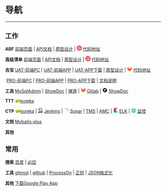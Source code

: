 # 导航

------

## 工作

**ABF**  [前端页面](http://139.196.159.199:8080/abf)  |  [API文档](http://139.196.159.199:18080/swagger-ui.html)  |  [原型设计](http://www.bronsp.com:8000/ABF2018/start.html)  |  ![gitee](..\image\icon\gitee.png) [代码地址](https://gitee.com/shiyunlai/TTT)

**高级清单** [前端页面](http://139.196.159.199:8080/senior)  |  [API文档](http://139.196.159.199:28080/swagger-ui.html)  |  [原型设计](http://www.bronsp.com:8000/senior/index.html) |  ![gitee](..\image\icon\gitee.png) [代码地址](https://gitee.com/shiyunlai/TTT)

**吉宝**  [UAT-前端PC](http://106.15.103.14:8080/keppel)  |  [UAT-前端APP](http://106.15.103.14:8080/keppel/w/www/index.html)  | [UAT-APP下载](http://106.15.103.14:8080/download/app-keppel-20180126.apk)  |  [原型设计](http://www.bronsp.com:8000/kepple/start.html)  |  ![gitlab](..\image\icon\gitlab.png) [代码地址](http://222.73.218.38:8090/shi.yunlai/keppel) 

​	 [PRO-前端PC](http://a.ydmhao.com:8090/keppel)  |  [PRO-前端APP](http://a.ydmhao.com:8090/keppel/w/www/index.html)  | [PRO-APP下载](http://a.ydmhao.com:8090/download/app-keppel-1.0.apk)   |  [文档说明](http://www.bronsp.com:8060/index.php?s=/17)

**工具**  [MySqlAdmin](http://139.196.145.67/phpmyadmin/index.php)  |  [ShowDoc](http://www.bronsp.com:8060/index.php?s=/home/user/login)  |  [禅道](http://106.15.33.239/zentao)  |  ![gitlab](..\image\icon\gitlab.png) [Gitlab](http://222.73.218.38:8090) |  ![showdoc](..\image\icon\showdoc.png) [ShowDoc](http://www.bronsp.com:8060/index.php)

**TTT**  ![eureka](..\image\icon\eureka.png)[eureka](http://106.15.103.14:18000)  

**CTP**  ![eureka](..\image\icon\eureka.png)[eureka](https://www.brons.top:28001/)  |  ![jenkins](..\image\icon\jenkins.png) [Jenkins](http://222.73.218.44:8091/)  |  ![sonar](..\image\icon\sonar.png) [Sonar](http://222.73.218.44:9000/) | [TMS](https://www.brons.top/tms) | [AMC](https://www.brons.top/amc) |  ![elk](..\image\icon\elk.png) [ELK](https://log.brons.top:15601) |  ![Admin](..\image\icon\admin.png) [监控](https://www.brons.top:21104/#/applications)

**文档**  [Mybatis-plus](http://mp.baomidou.com)

**其他** 

## 常用

**搜索**  [百度](https://www.baidu.com)  |  [必应](http://bing.com) 

**工具**  [gitmoji](http://gitmoji.surge.sh/)  |  [github](https://github.com)  |  [ProcessOn](https://www.processon.com)  |  [正则](http://tool.chinaz.com/tools/regexgenerate)  |  [JSON格式化](http://tool.oschina.net/codeformat/json)

**其他**  [下载Google Play App](https://apkpure.com/cn/)